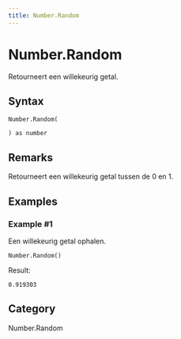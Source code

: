 ```yaml
---
title: Number.Random
---
```


# Number.Random


Retourneert een willekeurig getal.


## Syntax

```powerquery
Number.Random(

) as number
```


## Remarks

Retourneert een willekeurig getal tussen de 0 en 1.


## Examples

### Example #1 
Een willekeurig getal ophalen.
```powerquery
Number.Random()
```

Result: 
```powerquery
0.919303
```




## Category
Number.Random
